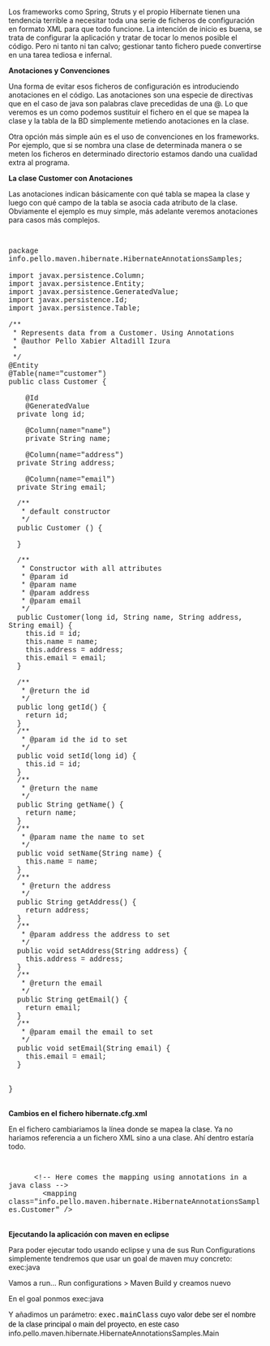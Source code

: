 <p>
	Los frameworks como Spring, Struts y el propio Hibernate tienen una tendencia terrible a necesitar toda una serie de ficheros de configuraci&oacute;n en formato XML para que todo funcione. La intenci&oacute;n de inicio es buena, se trata de configurar la aplicaci&oacute;n y tratar de tocar lo menos posible el c&oacute;digo. Pero ni tanto ni tan calvo; gestionar tanto fichero puede convertirse en una tarea tediosa e infernal.</p>
<p>
	<strong>Anotaciones y Convenciones</strong></p>
<p>
	Una forma de evitar esos ficheros de configuraci&oacute;n es introduciendo anotaciones en el c&oacute;digo. Las anotaciones son una especie de directivas que en el caso de java son palabras clave precedidas de una @. Lo que veremos es un como podemos sustituir el fichero en el que se mapea la clase y la tabla de la BD simplemente metiendo anotaciones en la clase.</p>
<p>
	Otra opci&oacute;n m&aacute;s simple a&uacute;n es el uso de convenciones en los frameworks. Por ejemplo, que si se nombra una clase de determinada manera o se meten los ficheros en determinado directorio estamos dando una cualidad extra al programa.</p>
<p>
	<strong>La clase Customer con Anotaciones</strong></p>
<p>
	Las anotaciones indican b&aacute;sicamente con qu&eacute; tabla se mapea la clase y luego con qu&eacute; campo de la tabla se asocia cada atributo de la clase. Obviamente el ejemplo es muy simple, m&aacute;s adelante veremos anotaciones para casos m&aacute;s complejos.</p>
<p>
	&nbsp;</p>
<div>
	<span style="font-family:courier new,courier,monospace;">package info.pello.maven.hibernate.HibernateAnnotationsSamples;</span></div>
<div>
	&nbsp;</div>
<div>
	<span style="font-family:courier new,courier,monospace;">import javax.persistence.Column;</span></div>
<div>
	<span style="font-family:courier new,courier,monospace;">import javax.persistence.Entity;</span></div>
<div>
	<span style="font-family:courier new,courier,monospace;">import javax.persistence.GeneratedValue;</span></div>
<div>
	<span style="font-family:courier new,courier,monospace;">import javax.persistence.Id;</span></div>
<div>
	<span style="font-family:courier new,courier,monospace;">import javax.persistence.Table;</span></div>
<div>
	&nbsp;</div>
<div>
	<span style="font-family:courier new,courier,monospace;">/**</span></div>
<div>
	<span style="font-family:courier new,courier,monospace;">&nbsp;* Represents data from a Customer. Using Annotations</span></div>
<div>
	<span style="font-family:courier new,courier,monospace;">&nbsp;* @author Pello Xabier Altadill Izura</span></div>
<div>
	<span style="font-family:courier new,courier,monospace;">&nbsp;*</span></div>
<div>
	<span style="font-family:courier new,courier,monospace;">&nbsp;*/</span></div>
<div>
	<span style="font-family:courier new,courier,monospace;">@Entity</span></div>
<div>
	<span style="font-family:courier new,courier,monospace;">@Table(name=&quot;customer&quot;)</span></div>
<div>
	<span style="font-family:courier new,courier,monospace;">public class Customer {</span></div>
<div>
	<span style="font-family:courier new,courier,monospace;">﻿ &nbsp;</span></div>
<div>
	<span style="font-family:courier new,courier,monospace;">&nbsp; &nbsp; @Id</span></div>
<div>
	<span style="font-family:courier new,courier,monospace;">&nbsp; &nbsp; @GeneratedValue</span></div>
<div>
	<span style="font-family:courier new,courier,monospace;">﻿ &nbsp;private long id;</span></div>
<div>
	<span style="font-family:courier new,courier,monospace;">﻿ &nbsp;</span></div>
<div>
	<span style="font-family:courier new,courier,monospace;">&nbsp; &nbsp; @Column(name=&quot;name&quot;)</span></div>
<div>
	<span style="font-family:courier new,courier,monospace;">&nbsp; &nbsp; private String name;</span></div>
<div>
	<span style="font-family:courier new,courier,monospace;">&nbsp; &nbsp;&nbsp;</span></div>
<div>
	<span style="font-family:courier new,courier,monospace;">&nbsp; &nbsp; @Column(name=&quot;address&quot;)</span></div>
<div>
	<span style="font-family:courier new,courier,monospace;">﻿ &nbsp;private String address;</span></div>
<div>
	<span style="font-family:courier new,courier,monospace;">&nbsp; &nbsp;&nbsp;</span></div>
<div>
	<span style="font-family:courier new,courier,monospace;">&nbsp; &nbsp; @Column(name=&quot;email&quot;)</span></div>
<div>
	<span style="font-family:courier new,courier,monospace;">﻿ &nbsp;private String email;</span></div>
<div>
	<span style="font-family:courier new,courier,monospace;">﻿ &nbsp;</span></div>
<div>
	<span style="font-family:courier new,courier,monospace;">﻿ &nbsp;/**</span></div>
<div>
	<span style="font-family:courier new,courier,monospace;">﻿ &nbsp; * default constructor</span></div>
<div>
	<span style="font-family:courier new,courier,monospace;">﻿ &nbsp; */</span></div>
<div>
	<span style="font-family:courier new,courier,monospace;">﻿ &nbsp;public Customer () {</span></div>
<div>
	<span style="font-family:courier new,courier,monospace;">﻿ &nbsp;﻿ &nbsp;</span></div>
<div>
	<span style="font-family:courier new,courier,monospace;">﻿ &nbsp;}</span></div>
<div>
	<span style="font-family:courier new,courier,monospace;">﻿ &nbsp;</span></div>
<div>
	<span style="font-family:courier new,courier,monospace;">﻿ &nbsp;/**</span></div>
<div>
	<span style="font-family:courier new,courier,monospace;">﻿ &nbsp; * Constructor with all attributes</span></div>
<div>
	<span style="font-family:courier new,courier,monospace;">﻿ &nbsp; * @param id</span></div>
<div>
	<span style="font-family:courier new,courier,monospace;">﻿ &nbsp; * @param name</span></div>
<div>
	<span style="font-family:courier new,courier,monospace;">﻿ &nbsp; * @param address</span></div>
<div>
	<span style="font-family:courier new,courier,monospace;">﻿ &nbsp; * @param email</span></div>
<div>
	<span style="font-family:courier new,courier,monospace;">﻿ &nbsp; */</span></div>
<div>
	<span style="font-family:courier new,courier,monospace;">﻿ &nbsp;public Customer(long id, String name, String address, String email) {</span></div>
<div>
	<span style="font-family:courier new,courier,monospace;">﻿ &nbsp;﻿ &nbsp;this.id = id;</span></div>
<div>
	<span style="font-family:courier new,courier,monospace;">﻿ &nbsp;﻿ &nbsp;this.name = name;</span></div>
<div>
	<span style="font-family:courier new,courier,monospace;">﻿ &nbsp;﻿ &nbsp;this.address = address;</span></div>
<div>
	<span style="font-family:courier new,courier,monospace;">﻿ &nbsp;﻿ &nbsp;this.email = email;</span></div>
<div>
	<span style="font-family:courier new,courier,monospace;">﻿ &nbsp;}</span></div>
<div>
	&nbsp;</div>
<div>
	<span style="font-family:courier new,courier,monospace;">﻿ &nbsp;/**</span></div>
<div>
	<span style="font-family:courier new,courier,monospace;">﻿ &nbsp; * @return the id</span></div>
<div>
	<span style="font-family:courier new,courier,monospace;">﻿ &nbsp; */</span></div>
<div>
	<span style="font-family:courier new,courier,monospace;">﻿ &nbsp;public long getId() {</span></div>
<div>
	<span style="font-family:courier new,courier,monospace;">﻿ &nbsp;﻿ &nbsp;return id;</span></div>
<div>
	<span style="font-family:courier new,courier,monospace;">﻿ &nbsp;}</span></div>
<div>
	<span style="font-family:courier new,courier,monospace;">﻿ &nbsp;/**</span></div>
<div>
	<span style="font-family:courier new,courier,monospace;">﻿ &nbsp; * @param id the id to set</span></div>
<div>
	<span style="font-family:courier new,courier,monospace;">﻿ &nbsp; */</span></div>
<div>
	<span style="font-family:courier new,courier,monospace;">﻿ &nbsp;public void setId(long id) {</span></div>
<div>
	<span style="font-family:courier new,courier,monospace;">﻿ &nbsp;﻿ &nbsp;this.id = id;</span></div>
<div>
	<span style="font-family:courier new,courier,monospace;">﻿ &nbsp;}</span></div>
<div>
	<span style="font-family:courier new,courier,monospace;">﻿ &nbsp;/**</span></div>
<div>
	<span style="font-family:courier new,courier,monospace;">﻿ &nbsp; * @return the name</span></div>
<div>
	<span style="font-family:courier new,courier,monospace;">﻿ &nbsp; */</span></div>
<div>
	<span style="font-family:courier new,courier,monospace;">﻿ &nbsp;public String getName() {</span></div>
<div>
	<span style="font-family:courier new,courier,monospace;">﻿ &nbsp;﻿ &nbsp;return name;</span></div>
<div>
	<span style="font-family:courier new,courier,monospace;">﻿ &nbsp;}</span></div>
<div>
	<span style="font-family:courier new,courier,monospace;">﻿ &nbsp;/**</span></div>
<div>
	<span style="font-family:courier new,courier,monospace;">﻿ &nbsp; * @param name the name to set</span></div>
<div>
	<span style="font-family:courier new,courier,monospace;">﻿ &nbsp; */</span></div>
<div>
	<span style="font-family:courier new,courier,monospace;">﻿ &nbsp;public void setName(String name) {</span></div>
<div>
	<span style="font-family:courier new,courier,monospace;">﻿ &nbsp;﻿ &nbsp;this.name = name;</span></div>
<div>
	<span style="font-family:courier new,courier,monospace;">﻿ &nbsp;}</span></div>
<div>
	<span style="font-family:courier new,courier,monospace;">﻿ &nbsp;/**</span></div>
<div>
	<span style="font-family:courier new,courier,monospace;">﻿ &nbsp; * @return the address</span></div>
<div>
	<span style="font-family:courier new,courier,monospace;">﻿ &nbsp; */</span></div>
<div>
	<span style="font-family:courier new,courier,monospace;">﻿ &nbsp;public String getAddress() {</span></div>
<div>
	<span style="font-family:courier new,courier,monospace;">﻿ &nbsp;﻿ &nbsp;return address;</span></div>
<div>
	<span style="font-family:courier new,courier,monospace;">﻿ &nbsp;}</span></div>
<div>
	<span style="font-family:courier new,courier,monospace;">﻿ &nbsp;/**</span></div>
<div>
	<span style="font-family:courier new,courier,monospace;">﻿ &nbsp; * @param address the address to set</span></div>
<div>
	<span style="font-family:courier new,courier,monospace;">﻿ &nbsp; */</span></div>
<div>
	<span style="font-family:courier new,courier,monospace;">﻿ &nbsp;public void setAddress(String address) {</span></div>
<div>
	<span style="font-family:courier new,courier,monospace;">﻿ &nbsp;﻿ &nbsp;this.address = address;</span></div>
<div>
	<span style="font-family:courier new,courier,monospace;">﻿ &nbsp;}</span></div>
<div>
	<span style="font-family:courier new,courier,monospace;">﻿ &nbsp;/**</span></div>
<div>
	<span style="font-family:courier new,courier,monospace;">﻿ &nbsp; * @return the email</span></div>
<div>
	<span style="font-family:courier new,courier,monospace;">﻿ &nbsp; */</span></div>
<div>
	<span style="font-family:courier new,courier,monospace;">﻿ &nbsp;public String getEmail() {</span></div>
<div>
	<span style="font-family:courier new,courier,monospace;">﻿ &nbsp;﻿ &nbsp;return email;</span></div>
<div>
	<span style="font-family:courier new,courier,monospace;">﻿ &nbsp;}</span></div>
<div>
	<span style="font-family:courier new,courier,monospace;">﻿ &nbsp;/**</span></div>
<div>
	<span style="font-family:courier new,courier,monospace;">﻿ &nbsp; * @param email the email to set</span></div>
<div>
	<span style="font-family:courier new,courier,monospace;">﻿ &nbsp; */</span></div>
<div>
	<span style="font-family:courier new,courier,monospace;">﻿ &nbsp;public void setEmail(String email) {</span></div>
<div>
	<span style="font-family:courier new,courier,monospace;">﻿ &nbsp;﻿ &nbsp;this.email = email;</span></div>
<div>
	<span style="font-family:courier new,courier,monospace;">﻿ &nbsp;}</span></div>
<div>
	<span style="font-family:courier new,courier,monospace;">﻿ &nbsp;</span></div>
<div>
	<span style="font-family:courier new,courier,monospace;">﻿ &nbsp;</span></div>
<div>
	<span style="font-family:courier new,courier,monospace;">}</span></div>
<div>
	&nbsp;</div>
<p>
	<strong>Cambios en el fichero hibernate.cfg.xml</strong></p>
<p>
	En el fichero cambiariamos la l&iacute;nea donde se mapea la clase. Ya no hariamos referencia a un fichero XML sino a una clase. Ah&iacute; dentro estar&iacute;a todo.</p>
<p>
	&nbsp;</p>
<div>
	<span style="font-family:courier new,courier,monospace;">&nbsp; ﻿ &nbsp;﻿ &nbsp;&lt;!-- Here comes the mapping using annotations in a java class --&gt;</span></div>
<div>
	<span style="font-family:courier new,courier,monospace;">&nbsp; &nbsp; &nbsp; &nbsp; &lt;mapping class=&quot;info.pello.maven.hibernate.HibernateAnnotationsSamples.Customer&quot; /&gt;</span></div>
<div>
	&nbsp;</div>
<p>
	<strong>Ejecutando la aplicaci&oacute;n con maven en eclipse</strong></p>
<p>
	Para poder ejecutar todo usando eclipse y una de sus Run Configurations simplemente tendremos que usar un goal de maven muy concreto: exec:java</p>
<p>
	Vamos a run... Run configurations &gt; Maven Build y creamos nuevo</p>
<p>
	En el goal ponmos exec:java</p>
<p>
	Y a&ntilde;adimos un par&aacute;metro:&nbsp;<span style="color: rgb(0, 0, 0); font-family: Arial, 'Liberation Sans', 'DejaVu Sans', sans-serif; font-size: 14px; line-height: 18px; text-align: left; "><span style="font-family:courier new,courier,monospace;">exec.mainClass</span> <span style="font-family:verdana,geneva,sans-serif;">cuyo valor debe ser el nombre de la clase principal o main del proyecto, en este caso i</span></span>nfo.pello.maven.hibernate.HibernateAnnotationsSamples.Main</p>
